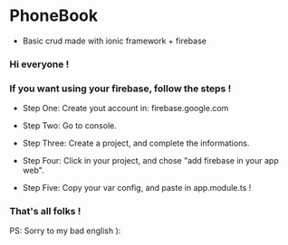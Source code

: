# PhoneBook

* Basic crud made with ionic framework + firebase

### Hi everyone !


### If you want using your firebase, follow the steps !

* Step One: Create yout account in: firebase.google.com

* Step Two: Go to console.

* Step Three: Create a project, and complete the informations.

* Step Four: Click in your project, and chose "add firebase in your app web".

* Step Five: Copy your var config, and paste in app.module.ts !

### That's all folks !

PS: Sorry to my bad english ):
